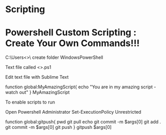 # Scripting

# Powershell Custom Scripting : Create Your Own Commands!!!

C:\Users\<<your username>>\ create folder WindowsPowerShell

Text file called <<yourscript>>.ps1

Edit text file with Sublime Text

function global:MyAmazingScript{
echo "You are in my amazing script - watch out"
}
MyAmazingScript

To enable scripts to run

Open Powershell Administrator
Set-ExecutionPolicy Unrestricted

function global:gitpush{
pwd
git pull
echo git commit -m $args[0]
git add .
git commit -m $args[0]
git push
}
gitpush $args[0]